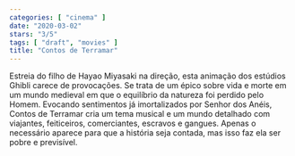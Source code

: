 ```yaml
---
categories: [ "cinema" ]
date: "2020-03-02"
stars: "3/5"
tags: [ "draft", "movies" ]
title: "Contos de Terramar"
---
```

Estreia do filho de Hayao Miyasaki na direção, esta animação dos
estúdios Ghibli carece de provocações. Se trata de um épico sobre
vida e morte em um mundo medieval em que o equilíbrio da natureza foi
perdido pelo Homem. Evocando sentimentos já imortalizados por Senhor
dos Anéis, Contos de Terramar cria um tema musical e um mundo detalhado
com viajantes, feiticeiros, comerciantes, escravos e gangues. Apenas o
necessário aparece para que a história seja contada, mas isso faz ela
ser pobre e previsível.
